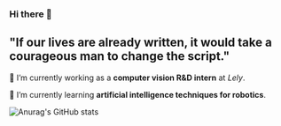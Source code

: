 ### Hi there 👋
## "If our lives are already written, it would take a courageous man to change the script."

🔭 I’m currently working as a **computer vision R&D intern** at *Lely*.

🌱 I’m currently learning **artificial intelligence techniques for robotics**.


<!--
**Kyle-Xu001/Kyle-xu001** is a ✨ _special_ ✨ repository because its `README.md` (this file) appears on your GitHub profile.

Here are some ideas to get you started:

🔭 I’m currently working as a computer vision R&D intern at Lely.
🌱 I’m currently learning artificial intelligence techniques for robotics.
- 👯 I’m looking to collaborate on ...
- 🤔 I’m looking for help with ...
- 💬 Ask me about ...
- 📫 How to reach me: ...
- 😄 Pronouns: ...
- ⚡ Fun fact: ...
-->


![Anurag's GitHub stats](https://github-readme-stats.vercel.app/api?username=anuraghazra&theme=tokyonight)
